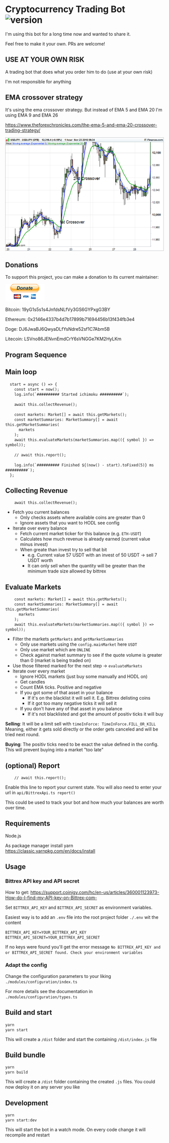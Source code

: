 # Cryptocurrency Trading Bot ![version](https://img.shields.io/badge/Version-2021.1.0-blue)
I'm using this bot for a long time now and wanted to share it. 


Feel free to make it your own. PRs are welcome!

## USE AT YOUR OWN RISK
A trading bot that does what you order him to do (use at your own risk)

I'm not responsible for anything

## EMA crossover strategy
It's using the ema crossover strategy. But instead of EMA 5 and EMA 20 I'm using EMA 9 and EMA 26

https://www.theforexchronicles.com/the-ema-5-and-ema-20-crossover-trading-strategy/

![EMA crossing strategy](ema-crossing.png)

## Donations

To support this project, you can make a donation to its current maintainer:

[![paypal](paypal.gif)](https://paypal.me/Saschb2b)

Bitcoin: 19yG1s5s1s4JnfdsNLfVy3GS6GYPxgG3BY

Ethereum: 0x2146e4337b4d7b17899b71694456b13f434fb3e4

Doge: DJ6JwaBJ6QwyaDLfYsNdre52sf1C7Abm5B

Litecoin: LSVno86JENvnEmdCrY6sVNGGe7KM2HyLKm

## Program Sequence

## Main loop
```
  start = async () => {
    const start = now();
    log.info(`########## Started ichimoku ##########`);

    await this.collectRevenue();

    const markets: Market[] = await this.getMarkets();
    const marketSummaries: MarketSummary[] = await this.getMarketSummaries(
      markets
    );
    await this.evaluateMarkets(marketSummaries.map(({ symbol }) => symbol));

    // await this.report();

    log.info(`########## Finished ${(now() - start).toFixed(5)} ms ##########`);
  };
```

## Collecting Revenue
```
    await this.collectRevenue();
```
* Fetch you current balances
  * Only checks assets where available coins are greater than 0
  * Ignore assets that you want to HODL see config
* Iterate over every balance
  * Fetch current market ticker for this balance (e.g. `ETH-USDT`)
  * Calculates how much revenue is already earned (current value minus invest)
  * When greate than invest try to sell that bit
    * e.g. Current value 57 USDT with an invest of 50 USDT -> sell 7 USDT worth
    * It can only sell when the quantity will be greater than the minimum trade size allowed by bittrex
    
## Evaluate Markets
```
    const markets: Market[] = await this.getMarkets();
    const marketSummaries: MarketSummary[] = await this.getMarketSummaries(
      markets
    );
    await this.evaluateMarkets(marketSummaries.map(({ symbol }) => symbol));
```
* Filter the markets `getMarkets` and `getMarketSummaries`
  * Only use markets using the `config.mainMarket` here `USDT`
  * Only use market which are `ONLINE`
  * Check against market summary to see if the quote volume is greater than 0 (market is being traded on)
* Use those filtered marked for the next step -> `evaluateMarkets`
* Iterate over every market
  * Ignore HODL markets (just buy some manually and HODL on)
  * Get candles
  * Count EMA ticks. Positive and negative
  * If you got some of that asset in your balance
    * If it's on the blacklist it will sell it. E.g. Bittrex delisting coins
    * If it got too many negative ticks it will sell it
  * If you don't have any of that asset in you balance
    * If it's not blacklisted and got the amount of positiv ticks it will buy

**Selling**: It will be a limit sell with `timeInForce: TimeInForce.FILL_OR_KILL` Meaning, either it gets sold directly or the order gets canceled and will be tried next round.

**Buying**: The positiv ticks need to be exact the value defined in the config. This will prevent buying into a market "too late"

## (optional) Report
```
    // await this.report();
```
Enable this line to report your current state. You will also need to enter your url in `api/BittrexApi.ts report()`

This could be used to track your bot and how much your balances are worth over time. 

## Requirements
Node.js

As package manager install yarn https://classic.yarnpkg.com/en/docs/install

## Usage

### Bittrex API key and API secret
How to get: https://support.coinigy.com/hc/en-us/articles/360001123973-How-do-I-find-my-API-key-on-Bittrex-com-

Set `BITTREX_API_KEY` and `BITTREX_API_SECRET` as environment variables.

Easiest way is to add an `.env` file into the root project folder `./.env` wit the content
```
BITTREX_API_KEY=YOUR_BITTREX_API_KEY
BITTREX_API_SECRET=YOUR_BITTREX_API_SECRET
```

If no keys were found you'll get the error message `No BITTREX_API_KEY and or BITTREX_API_SECRET found. Check your environment variables`

### Adapt the config
Change the configuration parameters to your liking `./modules/configuration/index.ts`

For more details see the documentation in `./modules/configuration/types.ts`

## Build and start
```
yarn
yarn start
```

This will create a `/dist` folder and start the containing `/dist/index.js` file

## Build bundle
```
yarn
yarn build
```

This will create a `/dist` folder containing the created `.js` files. You could now deploy it on any server you like

## Development
```
yarn
yarn start:dev
```

This will start the bot in a watch mode. On every code change it will recompile and restart
